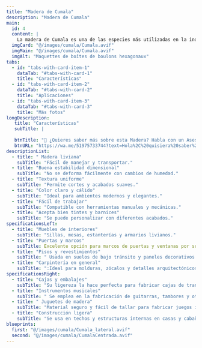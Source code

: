 ```yaml
---
title: "Madera de Cumala"
description: "Madera de Cumala"
main:
  id: 4
  content: |
    La madera de Cumala es una de las especies más utilizadas en la industria maderera debido a su ligereza, versatilidad y facilidad de trabajo. Es una madera de densidad media con una tonalidad que varía entre amarillo pálido y marrón claro, lo que la hace ideal para aplicaciones decorativas y estructurales. Su textura es fina y uniforme, lo que permite obtener acabados de gran calidad con barnices y lacas.
  imgCard: "@/images/cumala/Cumala.avif"
  imgMain: "@/images/cumala/Cumala.avif"
  imgAlt: "Maquettes de boîtes de boulons hexagonaux"
tabs:
  - id: "tabs-with-card-item-1"
    dataTab: "#tabs-with-card-1"
    title: "Características"
  - id: "tabs-with-card-item-2"
    dataTab: "#tabs-with-card-2"
    title: "Aplicaciones"
  - id: "tabs-with-card-item-3"
    dataTab: "#tabs-with-card-3"
    title: "Más fotos"
longDescription:
   title: "Características"
   subTitle: |
    
   btnTitle: "📲 ¿Quieres saber más sobre esta Madera? Habla con un Asesor"
   btnURL: "https://wa.me/51975733744?text=Hola%2C%20quisiera%20saber%20m%C3%A1s%20sobre%20la%20madera%20de%20Cumala%20disponible%20en%20Cheaper%20Buy."
descriptionList:
  - title: " Madera liviana"
    subTitle: "Fácil de manejar y transportar."
  - title: "Buena estabilidad dimensional"
    subTitle: "No se deforma fácilmente con cambios de humedad."
  - title: "Textura uniforme"
    subTitle: "Permite cortes y acabados suaves."
  - title: "Color claro y cálido"
    subTitle: "Ideal para ambientes modernos y elegantes."
  - title: "Fácil de trabajar"
    subTitle: "Compatible con herramientas manuales y mecánicas."
  - title: "Acepta bien tintes y barnices"
    subTitle: "Se puede personalizar con diferentes acabados."
specificationsLeft:
  - title: "Muebles de interiores"
    subTitle: "Sillas, mesas, estanterías y armarios livianos."
  - title: "Puertas y marcos"
    subTitle: Excelente opción para marcos de puertas y ventanas por su facilidad de ensamblaje."
  - title: "Pisos y revestimientos"
    subTitle: " Usada en suelos de bajo tránsito y paneles decorativos."
  - title: "Carpintería en general"
    subTitle: ":Ideal para molduras, zócalos y detalles arquitectónicos."
specificationsRight:
  - title: "Cajas y embalajes"
    subTitle: "Su ligereza la hace perfecta para fabricar cajas de transporte."
  - title: "Instrumentos musicales"
    subTitle: " Se emplea en la fabricación de guitarras, tambores y otros instrumentos."
  - title: " Juguetes de madera"
    subTitle: "Material seguro y fácil de tallar para fabricar juegos infantiles."
  - title: "Construcción ligera"
    subTitle: "Se usa en techos y estructuras internas en casas y cabañas."
blueprints:
  first: "@/images/cumala/Cumala_lateral.avif"
  second: "@/images/cumala/CumalaCentrada.avif"    
---
```


